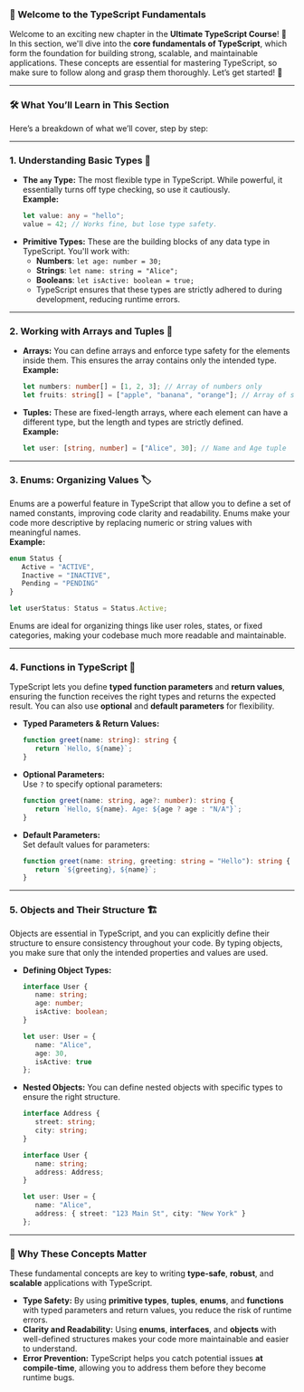 ### 🚀 Welcome to the TypeScript Fundamentals

Welcome to an exciting new chapter in the **Ultimate TypeScript Course**! 🎉 In this section, we'll dive into the **core fundamentals of TypeScript**, which form the foundation for building strong, scalable, and maintainable applications. These concepts are essential for mastering TypeScript, so make sure to follow along and grasp them thoroughly. Let’s get started! 🌟

---

### 🛠️ What You’ll Learn in This Section

Here’s a breakdown of what we’ll cover, step by step:

---

### 1. **Understanding Basic Types** 🧮
- **The `any` Type:** The most flexible type in TypeScript. While powerful, it essentially turns off type checking, so use it cautiously.  
   **Example:**
   ```typescript
   let value: any = "hello"; 
   value = 42; // Works fine, but lose type safety.
   ```
- **Primitive Types:** These are the building blocks of any data type in TypeScript. You'll work with:
   - **Numbers**: `let age: number = 30;`
   - **Strings**: `let name: string = "Alice";`
   - **Booleans**: `let isActive: boolean = true;`
   - TypeScript ensures that these types are strictly adhered to during development, reducing runtime errors.

---

### 2. **Working with Arrays and Tuples** 📑
- **Arrays:** You can define arrays and enforce type safety for the elements inside them. This ensures the array contains only the intended type.  
   **Example:**
   ```typescript
   let numbers: number[] = [1, 2, 3]; // Array of numbers only
   let fruits: string[] = ["apple", "banana", "orange"]; // Array of strings
   ```
   
- **Tuples:** These are fixed-length arrays, where each element can have a different type, but the length and types are strictly defined.  
   **Example:**
   ```typescript
   let user: [string, number] = ["Alice", 30]; // Name and Age tuple
   ```

---

### 3. **Enums: Organizing Values** 🏷️
Enums are a powerful feature in TypeScript that allow you to define a set of named constants, improving code clarity and readability. Enums make your code more descriptive by replacing numeric or string values with meaningful names.  
**Example:**
```typescript
enum Status {
   Active = "ACTIVE",
   Inactive = "INACTIVE",
   Pending = "PENDING"
}

let userStatus: Status = Status.Active;
```

Enums are ideal for organizing things like user roles, states, or fixed categories, making your codebase much more readable and maintainable.

---

### 4. **Functions in TypeScript** 🔄
TypeScript lets you define **typed function parameters** and **return values**, ensuring the function receives the right types and returns the expected result. You can also use **optional** and **default parameters** for flexibility.

- **Typed Parameters & Return Values:**
   ```typescript
   function greet(name: string): string {
      return `Hello, ${name}`;
   }
   ```
- **Optional Parameters:**  
   Use `?` to specify optional parameters:
   ```typescript
   function greet(name: string, age?: number): string {
      return `Hello, ${name}. Age: ${age ? age : "N/A"}`;
   }
   ```
- **Default Parameters:**  
   Set default values for parameters:
   ```typescript
   function greet(name: string, greeting: string = "Hello"): string {
      return `${greeting}, ${name}`;
   }
   ```

---

### 5. **Objects and Their Structure** 🏗️
Objects are essential in TypeScript, and you can explicitly define their structure to ensure consistency throughout your code. By typing objects, you make sure that only the intended properties and values are used.

- **Defining Object Types:**
   ```typescript
   interface User {
      name: string;
      age: number;
      isActive: boolean;
   }

   let user: User = {
      name: "Alice",
      age: 30,
      isActive: true
   };
   ```
- **Nested Objects:** You can define nested objects with specific types to ensure the right structure.
   ```typescript
   interface Address {
      street: string;
      city: string;
   }

   interface User {
      name: string;
      address: Address;
   }

   let user: User = {
      name: "Alice",
      address: { street: "123 Main St", city: "New York" }
   };
   ```

---

### 🎯 Why These Concepts Matter
These fundamental concepts are key to writing **type-safe**, **robust**, and **scalable** applications with TypeScript.

- **Type Safety:** By using **primitive types**, **tuples**, **enums**, and **functions** with typed parameters and return values, you reduce the risk of runtime errors.
- **Clarity and Readability:** Using **enums**, **interfaces**, and **objects** with well-defined structures makes your code more maintainable and easier to understand.
- **Error Prevention:** TypeScript helps you catch potential issues **at compile-time**, allowing you to address them before they become runtime bugs.
  
